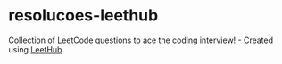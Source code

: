 # resolucoes-leethub
Collection of LeetCode questions to ace the coding interview! - Created using [LeetHub](https://github.com/QasimWani/LeetHub).
